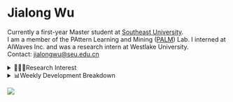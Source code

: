 #  Jialong Wu

Currently a first-year Master student at [Southeast University](https://www.seu.edu.cn/english/).<br>
I am a member of the PAttern Learning and Mining ([PALM](http://palm.seu.edu.cn/home.html)) Lab. I interned at AIWaves Inc. and was a research intern at Westlake University.<br>
Contact: jialongwu@seu.edu.cn
<details><summary>👨🏻‍💻Research Interest</summary>
My current research interests primarily encompass three aspects:

- Exploring the **synergies** between large-scale and small-scale models.
- Investigating the <strong>personalization and interactive</strong> abilities of LLMs.
- Utilizing  <strong>causal inference</strong>  to mitigate bias in conventional NLP tasks.

Recent works:
[Constituency Parsing using LLMs](https://arxiv.org/pdf/2310.19462.pdf), [Agents](https://arxiv.org/pdf/2309.07870.pdf)
</details>

<details><summary>📊Weekly Development Breakdown</summary>

<!--START_SECTION:waka-->

```txt
From: 04 January 2024 - To: 11 January 2024

Total Time: 22 hrs 32 mins

Python       14 hrs 29 mins  ████████████████░░░░░░░░░   64.30 %
Bash         3 hrs 2 mins    ███▒░░░░░░░░░░░░░░░░░░░░░   13.51 %
Other        2 hrs 23 mins   ██▓░░░░░░░░░░░░░░░░░░░░░░   10.64 %
YAML         1 hr 9 mins     █▒░░░░░░░░░░░░░░░░░░░░░░░   05.11 %
Text         57 mins         █░░░░░░░░░░░░░░░░░░░░░░░░   04.29 %
```

<!--END_SECTION:waka-->

[![wakatime](https://wakatime.com/badge/user/c6720b29-9431-4a60-bc9d-e1fb2b6bd65f.svg)](https://wakatime.com/@c6720b29-9431-4a60-bc9d-e1fb2b6bd65f)
</details>

![](https://komarev.com/ghpvc/?username=callanwu)
